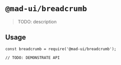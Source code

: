 # `@mad-ui/breadcrumb`

> TODO: description

## Usage

```
const breadcrumb = require('@mad-ui/breadcrumb');

// TODO: DEMONSTRATE API
```
